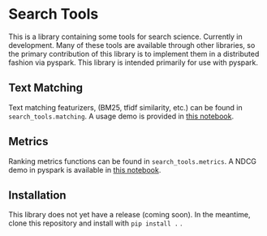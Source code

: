 # Search Tools
This is a library containing some tools for search science. Currently in development. Many of these tools are available through other libraries, so the primary contribution of this library is to implement them in a distributed fashion via pyspark. This library is intended primarily for use with pyspark.

## Text Matching
Text matching featurizers, (BM25, tfidf similarity, etc.) can be found in `search_tools.matching`. A usage demo is provided in [this notebook](BM25_demo.ipynb).

## Metrics
Ranking metrics functions can be found in `search_tools.metrics`. A NDCG demo in pyspark is available in [this notebook](ndcg_demo.ipynb).

## Installation
This library does not yet have a release (coming soon). In the meantime, clone this repository and install with `pip install .` .
